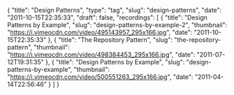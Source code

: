 {
  "title": "Design Patterns",
  "type": "tag",
  "slug": "design-patterns",
  "date": "2011-10-15T22:35:33",
  "draft": false,
  "recordings": [
    {
      "title": "Design Patterns by Example",
      "slug": "design-patterns-by-example-2",
      "thumbnail": "https://i.vimeocdn.com/video/495143957_295x166.jpg",
      "date": "2011-10-15T22:35:33"
    },
    {
      "title": "The Repository Pattern",
      "slug": "the-repository-pattern",
      "thumbnail": "https://i.vimeocdn.com/video/498384453_295x166.jpg",
      "date": "2011-07-12T19:31:35"
    },
    {
      "title": "Design Patterns by Example",
      "slug": "design-patterns-by-example",
      "thumbnail": "https://i.vimeocdn.com/video/500551263_295x166.jpg",
      "date": "2011-04-14T22:56:46"
    }
  ]
}